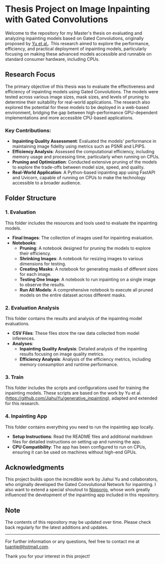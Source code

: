 # Thesis Project on Image Inpainting with Gated Convolutions

Welcome to the repository for my Master's thesis on evaluating and analyzing inpainting models based on Gated Convolutions, originally proposed by [Yu et al.](https://github.com/JiahuiYu/generative_inpainting). This research aimed to explore the performance, efficiency, and practical deployment of inpainting models, particularly focusing on making these advanced models accessible and runnable on standard consumer hardware, including CPUs.

## Research Focus

The primary objective of this thesis was to evaluate the effectiveness and efficiency of inpainting models using Gated Convolutions. The models were tested across various image sizes, mask sizes, and levels of pruning to determine their suitability for real-world applications. The research also explored the potential for these models to be deployed in a web-based environment, bridging the gap between high-performance GPU-dependent implementations and more accessible CPU-based applications.

### Key Contributions:
- **Inpainting Quality Assessment**: Evaluated the models' performance in maintaining image fidelity using metrics such as PSNR and LPIPS.
- **Efficiency Analysis**: Assessed the computational efficiency, including memory usage and processing time, particularly when running on CPUs.
- **Pruning and Optimization**: Conducted extensive pruning of the models to explore the trade-offs between model size, speed, and quality.
- **Real-World Application**: A Python-based inpainting app using FastAPI and Uvicorn, capable of running on CPUs to make the technology accessible to a broader audience.

## Folder Structure

### 1. Evaluation
This folder includes the resources and tools used to evaluate the inpainting models.
- **Final Images**: The collection of images used for inpainting evaluation.
- **Notebooks**:
  - **Pruning**: A notebook designed for pruning the models to explore their efficiency.
  - **Shrinking Images**: A notebook for resizing images to various dimensions for testing.
  - **Creating Masks**: A notebook for generating masks of different sizes for each image.
  - **Testing One Image**: A notebook to run inpainting on a single image to observe the results.
  - **Run All Models**: A comprehensive notebook to execute all pruned models on the entire dataset across different masks.

### 2. Evaluation Analysis
This folder contains the results and analysis of the inpainting model evaluations.
- **CSV Files**: These files store the raw data collected from model inferences.
- **Analyses**:
  - **Inpainting Quality Analysis**: Detailed analysis of the inpainting results focusing on image quality metrics.
  - **Efficiency Analysis**: Analysis of the efficiency metrics, including memory consumption and runtime performance.

### 3. Train
This folder includes the scripts and configurations used for training the inpainting models. These scripts are based on the work by Yu et al. (https://github.com/JiahuiYu/generative_inpainting), adapted and extended for this research.

### 4. Inpainting App
This folder contains everything you need to run the inpainting app locally.
- **Setup Instructions**: Read the README files and additional markdown files for detailed instructions on setting up and running the app.
- **CPU Compatibility**: The app has been configured to run on CPUs, ensuring it can be used on machines without high-end GPUs.

## Acknowledgments

This project builds upon the incredible work by Jiahui Yu and collaborators, who originally developed the Gated Convolutional Network for inpainting. I also want to extend a special shoutout to [Nipponjo](https://github.com/nipponjo), whose work greatly influenced the development of the inpainting app included in this repository.

## Note

The contents of this repository may be updated over time. Please check back regularly for the latest additions and updates.

---

For further information or any questions, feel free to contact me at [tuantje@hotmail.com](mailto:tuantje@hotmail.com).

Thank you for your interest in this project!
